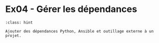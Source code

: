 # Ex04 - Gérer les dépendances

```{admonition} Objectif
:class: hint

Ajouter des dépendances Python, Ansible et outillage externe à un projet.
```
